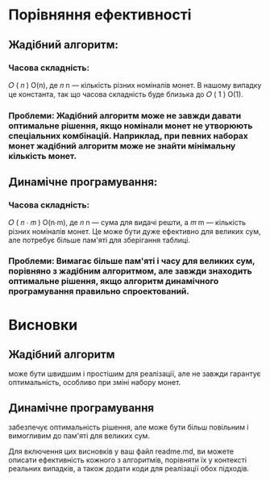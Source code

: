 # Порівняння ефективності
## Жадібний алгоритм:

### Часова складність: 
𝑂
(
𝑛
)
O(n), де 
𝑛
n — кількість різних номіналів монет. В нашому випадку це константа, так що часова складність буде близька до 
𝑂
(
1
)
O(1).
### Проблеми: Жадібний алгоритм може не завжди давати оптимальне рішення, якщо номінали монет не утворюють спеціальних комбінацій. Наприклад, при певних наборах монет жадібний алгоритм може не знайти мінімальну кількість монет.
## Динамічне програмування:

### Часова складність: 
𝑂
(
𝑛
⋅
𝑚
)
O(n⋅m), де 
𝑛
n — сума для видачі решти, а 
𝑚
m — кількість різних номіналів монет. Це може бути дуже ефективно для великих сум, але потребує більше пам'яті для зберігання таблиці.
### Проблеми: Вимагає більше пам'яті і часу для великих сум, порівняно з жадібним алгоритмом, але завжди знаходить оптимальне рішення, якщо алгоритм динамічного програмування правильно спроектований.

# Висновки
## Жадібний алгоритм
може бути швидшим і простішим для реалізації, але не завжди гарантує оптимальність, особливо при зміні набору монет.

## Динамічне програмування
забезпечує оптимальність рішення, але може бути більш повільним і вимогливим до пам'яті для великих сум.

Для включення цих висновків у ваш файл readme.md, ви можете описати ефективність кожного з алгоритмів, порівняти їх у контексті реальних випадків, а також додати коди для реалізації обох підходів.
